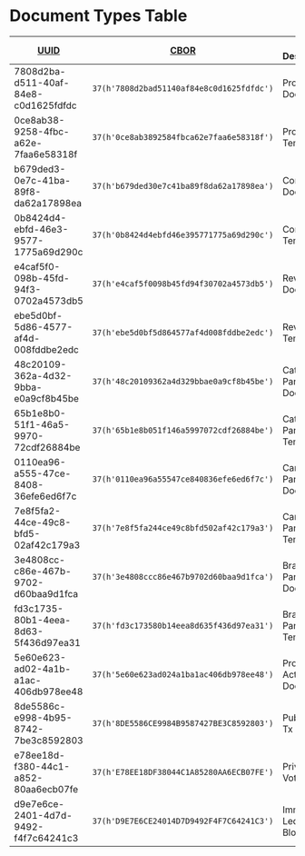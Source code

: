 # Document Types Table

| [UUID]                               | [CBOR]                                    | Type Description             | Payload Type                      | Specification Link                                                             |
| ------------------------------------ | ----------------------------------------- | ---------------------------- | --------------------------------- | ------------------------------------------------------------------------------ |
| 7808d2ba-d511-40af-84e8-c0d1625fdfdc | `37(h'7808d2bad51140af84e8c0d1625fdfdc')` | Proposal Document            | [Brotli] Compressed [JSON]        | [Proposal Spec](./../catalyst_docs/proposal.md#proposal-document)              |
| 0ce8ab38-9258-4fbc-a62e-7faa6e58318f | `37(h'0ce8ab3892584fbca62e7faa6e58318f')` | Proposal Template            | [Brotli] Compressed [JSON Schema] | [Proposal Template Spec](./../catalyst_docs/proposal.md#proposal-template)     |
| b679ded3-0e7c-41ba-89f8-da62a17898ea | `37(h'b679ded30e7c41ba89f8da62a17898ea')` | Comment Document             | [Brotli] Compressed [JSON]        | [Comment Spec](./../catalyst_docs/comment.md#comment-document)                 |
| 0b8424d4-ebfd-46e3-9577-1775a69d290c | `37(h'0b8424d4ebfd46e395771775a69d290c')` | Comment Template             | [Brotli] Compressed [JSON Schema] | [Comment Template Spec](./../catalyst_docs/comment.md#comment-template)        |
| e4caf5f0-098b-45fd-94f3-0702a4573db5 | `37(h'e4caf5f0098b45fd94f30702a4573db5')` | Review Document              | [Brotli] Compressed [JSON]        | [Review Spec](./../catalyst_docs/review.md#review-document)                    |
| ebe5d0bf-5d86-4577-af4d-008fddbe2edc | `37(h'ebe5d0bf5d864577af4d008fddbe2edc')` | Review Template              | [Brotli] Compressed [JSON Schema] | [Review Template Spec](./../catalyst_docs/review.md#review-template)           |
| 48c20109-362a-4d32-9bba-e0a9cf8b45be | `37(h'48c20109362a4d329bbae0a9cf8b45be')` | Category Parameters Document | [Brotli] Compressed [JSON]        | *TBD*                                                                          |
| 65b1e8b0-51f1-46a5-9970-72cdf26884be | `37(h'65b1e8b051f146a5997072cdf26884be')` | Category Parameters Template | [Brotli] Compressed [JSON Schema] | *TBD*                                                                          |
| 0110ea96-a555-47ce-8408-36efe6ed6f7c | `37(h'0110ea96a55547ce840836efe6ed6f7c')` | Campaign Parameters Document | [Brotli] Compressed [JSON]        | *TBD*                                                                          |
| 7e8f5fa2-44ce-49c8-bfd5-02af42c179a3 | `37(h'7e8f5fa244ce49c8bfd502af42c179a3')` | Campaign Parameters Template | [Brotli] Compressed [JSON Schema] | *TBD*                                                                          |
| 3e4808cc-c86e-467b-9702-d60baa9d1fca | `37(h'3e4808ccc86e467b9702d60baa9d1fca')` | Brand Parameters Document    | [Brotli] Compressed [JSON]        | *TBD*                                                                          |
| fd3c1735-80b1-4eea-8d63-5f436d97ea31 | `37(h'fd3c173580b14eea8d635f436d97ea31')` | Brand Parameters Template    | [Brotli] Compressed [JSON Schema] | *TBD*                                                                          |
| 5e60e623-ad02-4a1b-a1ac-406db978ee48 | `37(h'5e60e623ad024a1ba1ac406db978ee48')` | Proposal Action Document     | [Brotli] Compressed [JSON]        | *TBD*                                                                          |
| 8de5586c-e998-4b95-8742-7be3c8592803 | `37(h'8DE5586CE9984B9587427BE3C8592803')` | Public Vote Tx V2            | [Brotli] Compressed [CBOR]        | [Public Vote Tx V2 Spec](./../catalyst_voting/v2.md#public-vote)               |
| e78ee18d-f380-44c1-a852-80aa6ecb07fe | `37(h'E78EE18DF38044C1A85280AA6ECB07FE')` | Private Vote Tx V2           | [Brotli] Compressed [CBOR]        | [Private Vote Tx V2 Spec](./../catalyst_voting/v2.md#private-vote)             |
| d9e7e6ce-2401-4d7d-9492-f4f7c64241c3 | `37(h'D9E7E6CE24014D7D9492F4F7C64241C3')` | Immutable Ledger Block       | [Brotli] Compressed [CBOR]        | [Immutable Ledger Block Spec](./../immutable_ledger/ledger.md#block-structure) |

[JSON Schema]: https://json-schema.org/draft-07
[JSON]: https://datatracker.ietf.org/doc/html/rfc7159
[Brotli]: https://datatracker.ietf.org/doc/html/rfc7932
[CBOR]: https://datatracker.ietf.org/doc/html/rfc8610
[UUID]: https://www.rfc-editor.org/rfc/rfc9562.html
